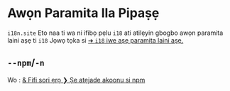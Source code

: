 # Awọn Paramita Ila Pipaṣẹ

`i18n.site` Eto naa ti wa ni ifibọ pẹlu `i18` ati atilẹyin gbogbo awọn paramita laini aṣẹ ti `i18` Jọwọ tọka si [➔ `i18` iwe aṣẹ paramita laini aṣẹ.](/i18/cli)

## `--npm`/`-n`

Wo : [& Fifi sori ẹrọ ❯ Ṣe atẹjade akoonu si npm](/i18n.site/use#npm)